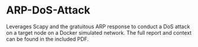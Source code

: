 # ARP-DoS-Attack

Leverages Scapy and the gratuitous ARP response to conduct a DoS attack on a target node on a Docker simulated network. The full report and context can be found in the included PDF.

